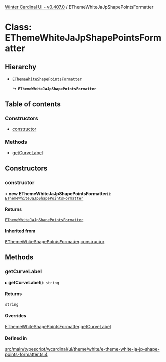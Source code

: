 [Winter Cardinal UI - v0.407.0](../index.md) / EThemeWhiteJaJpShapePointsFormatter

# Class: EThemeWhiteJaJpShapePointsFormatter

## Hierarchy

- [`EThemeWhiteShapePointsFormatter`](EThemeWhiteShapePointsFormatter.md)

  ↳ **`EThemeWhiteJaJpShapePointsFormatter`**

## Table of contents

### Constructors

- [constructor](EThemeWhiteJaJpShapePointsFormatter.md#constructor)

### Methods

- [getCurveLabel](EThemeWhiteJaJpShapePointsFormatter.md#getcurvelabel)

## Constructors

### constructor

• **new EThemeWhiteJaJpShapePointsFormatter**(): [`EThemeWhiteJaJpShapePointsFormatter`](EThemeWhiteJaJpShapePointsFormatter.md)

#### Returns

[`EThemeWhiteJaJpShapePointsFormatter`](EThemeWhiteJaJpShapePointsFormatter.md)

#### Inherited from

[EThemeWhiteShapePointsFormatter](EThemeWhiteShapePointsFormatter.md).[constructor](EThemeWhiteShapePointsFormatter.md#constructor)

## Methods

### getCurveLabel

▸ **getCurveLabel**(): `string`

#### Returns

`string`

#### Overrides

[EThemeWhiteShapePointsFormatter](EThemeWhiteShapePointsFormatter.md).[getCurveLabel](EThemeWhiteShapePointsFormatter.md#getcurvelabel)

#### Defined in

[src/main/typescript/wcardinal/ui/theme/white/e-theme-white-ja-jp-shape-points-formatter.ts:4](https://github.com/winter-cardinal/winter-cardinal-ui/blob/v0.407.0/src/main/typescript/wcardinal/ui/theme/white/e-theme-white-ja-jp-shape-points-formatter.ts#L4)
